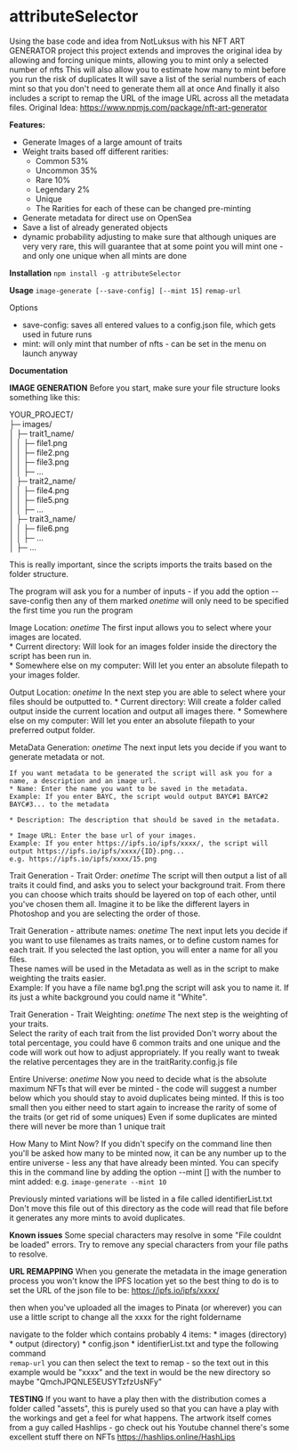 # attributeSelector
Using the base code and idea from NotLuksus with his NFT ART GENERATOR project
this project extends and improves the original idea by allowing and forcing unique mints, allowing you to mint only a selected number of nfts
This will also allow you to estimate how many to mint before you run the risk of duplicates
It will save a list of the serial numbers of each mint so that you don't need to generate them all at once
And finally it also includes a script to remap the URL of the image URL across all the metadata files.
Original Idea: https://www.npmjs.com/package/nft-art-generator


**Features:**
* Generate Images of a large amount of traits
* Weight traits based off different rarities:
    * Common 53%
    * Uncommon 35% 
    * Rare 10% 
    * Legendary 2% 
    * Unique
    * The Rarities for each of these can be changed pre-minting
* Generate metadata for direct use on OpenSea
* Save a list of already generated objects
* dynamic probability adjusting to make sure that although uniques are very very rare, this will guarantee that at some point you will mint one - and only one unique when all mints are done

**Installation**
`npm install -g attributeSelector`

**Usage**
`image-generate [--save-config] [--mint 15]`
`remap-url`

Options
  - save-config: saves all entered values to a config.json file, which gets used in future runs
  - mint: will only mint that number of nfts - can be set in the menu on launch anyway

**Documentation**

**IMAGE GENERATION**
Before you start, make sure your file structure looks something like this:

YOUR_PROJECT/  
├─ images/  
│  ├─ trait1_name/  
│  │  ├─ file1.png  
│  │  ├─ file2.png  
│  │  ├─ file3.png  
│  │  ├─ ...  
│  ├─ trait2_name/  
│  │  ├─ file4.png  
│  │  ├─ file5.png  
│  │  ├─ ...  
│  ├─ trait3_name/  
│  │  ├─ file6.png  
│  │  ├─ ...  
│  ├─ ...  

This is really important, since the scripts imports the traits based on the folder structure.

The program will ask you for a number of inputs - if you add the option --save-config then any of them marked *onetime* will only need to be specified the first time you run the program

Image Location: *onetime*
    The first input allows you to select where your images are located.  
    * Current directory: Will look for an images folder inside the directory the script has been run in.    
    * Somewhere else on my computer: Will let you enter an absolute filepath to your images folder.

Output Location:  *onetime*
    In the next step you are able to select where your files should be outputted to.
    * Current directory: Will create a folder called output inside the current location and output all images there.
    * Somewhere else on my computer: Will let you enter an absolute filepath to your preferred output folder.  

MetaData Generation:  *onetime*
    The next input lets you decide if you want to generate metadata or not.

    If you want metadata to be generated the script will ask you for a name, a description and an image url.
    * Name: Enter the name you want to be saved in the metadata.  
    Example: If you enter BAYC, the script would output BAYC#1 BAYC#2 BAYC#3... to the metadata

    * Description: The description that should be saved in the metadata.

    * Image URL: Enter the base url of your images.  
    Example: If you enter https://ipfs.io/ipfs/xxxx/, the script will output https://ipfs.io/ipfs/xxxx/{ID}.png... 
    e.g. https://ipfs.io/ipfs/xxxx/15.png

Trait Generation - Trait Order:  *onetime*
    The script will then output a list of all traits it could find, and asks you to select your background trait.
    From there you can choose which traits should be layered on top of each other, until you've chosen them all.
    Imagine it to be like the different layers in Photoshop and you are selecting the order of those.

Trait Generation - attribute names:   *onetime*
    The next input lets you decide if you want to use filenames as traits names, or to define custom names for each trait.
        If you selected the last option, you will enter a name for all you files.   
        These names will be used in the Metadata as well as in the script to make weighting the traits easier.  
        Example: If you have a file name bg1.png the script will ask you to name it. If its just a white background you could name it "White".

Trait Generation - Trait Weighting:   *onetime*
    The next step is the weighting of your traits.  
    Select the rarity of each trait from the list provided
    Don't worry about the total percentage, you could have 6 common traits and one unique and the code will work out how to adjust appropriately. If you really want to tweak the relative percentages they are in the traitRarity.config.js file

Entire Universe:   *onetime*
    Now you need to decide what is the absolute maximum NFTs that will ever be minted - the code will suggest a number below which you should stay to avoid duplicates being minted.
    If this is too small then you either need to start again to increase the rarity of some of the traits (or get rid of some uniques)
    Even if some duplicates are minted there will never be more than 1 unique trait

How Many to Mint Now?
    If you didn't specify on the command line then you'll be asked how many to be minted now, it can be any number up to the entire universe - less any that have already been minted.
    You can specify this in the command line by adding the option --mint [] with the number to mint added: e.g.   `image-generate --mint 10` 

Previously minted variations will be listed in a file called identifierList.txt
Don't move this file out of this directory as the code will read that file before it generates any more mints to avoid duplicates.

**Known issues**
Some special characters may resolve in some "File couldnt be loaded" errors.
Try to remove any special characters from your file paths to resolve.

**URL REMAPPING**
When you generate the metadata in the image generation process you won't know the IPFS location yet so the best thing to do is to set the URL of the json file to be:
https://ipfs.io/ipfs/xxxx/

then when you've uploaded all the images to Pinata (or wherever) you can use a little script to change all the xxxx for the right foldername

navigate to the folder which contains probably 4 items:
    * images (directory)
    * output (directory)
    * config.json
    * identifierList.txt 
and type the following command  
`remap-url`
you can then select the text to remap - so the text out in this example would be "xxxx" and the text in would be the new directory so maybe "QmchJPQNLE5EUSYTzfzUsNFy"

**TESTING**
If you want to have a play then with the distribution comes a folder called "assets", this is purely used so that you can have a play with the workings and get a feel for what happens.
The artwork itself comes from a guy called Hashlips - go check out his Youtube channel there's some excellent stuff there on NFTs
https://hashlips.online/HashLips
